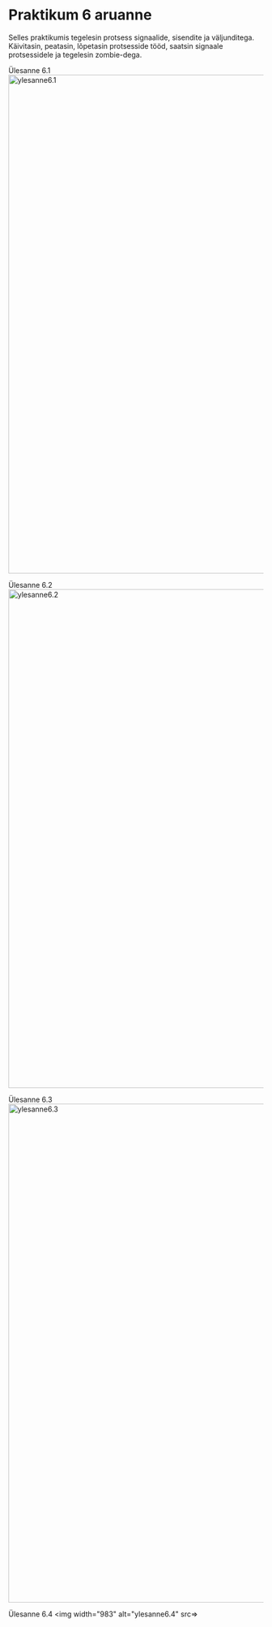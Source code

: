 # Praktikum 6 aruanne

Selles praktikumis tegelesin protsess signaalide, sisendite ja väljunditega. Käivitasin, peatasin, lõpetasin protsesside tööd, saatsin signaale protsessidele ja tegelesin zombie-dega.

Ülesanne 6.1
<img width="983" alt="ylesanne6.1" src="https://github.com/user-attachments/assets/1250574e-960e-44cf-80ce-bc492cfa1769">

Ülesanne 6.2
<img width="983" alt="ylesanne6.2" src="https://github.com/user-attachments/assets/7ff025c4-34c7-457d-b370-5ff92e7de71e">

Ülesanne 6.3
<img width="983" alt="ylesanne6.3" src="https://github.com/user-attachments/assets/b2e5e399-d682-4f0e-80ec-38cd84bc11e1">

Ülesanne 6.4
<img width="983" alt="ylesanne6.4" src=>
